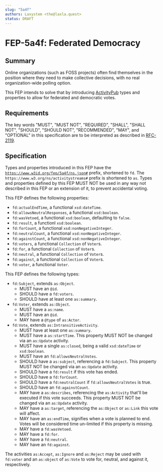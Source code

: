 ```yaml
---
slug: "5a4f"
authors: Laxystem <the@laxla.quest>
status: DRAFT
---
```

[ActivityPub]: https://www.w3.org/TR/activitypub
[RFC-2119]: https://datatracker.ietf.org/doc/html/rfc2119.html

# FEP-5a4f: Federated Democracy

## Summary
Online organizations (such as FOSS projects) often find themselves in the position where they need to make collective decisions,
with no real organization-wide polling option.

This FEP intends to solve that by introducing [ActivityPub] types and properties to allow for federated and democratic votes.

## Requirements
The key words "MUST", "MUST NOT", "REQUIRED", "SHALL", "SHALL NOT", "SHOULD", "SHOULD NOT", "RECOMMENDED", "MAY", and "OPTIONAL" in this specification are to be interpreted as described in [RFC-2119].

## Specification
Types and properties introduced in this FEP have the [`https://www.w3id.org/fep/5a4f/ns.json#`](ns.json) prefix, shortened to `fd`. The `https://www.w3.org/ns/activitystreams#` prefix is shortened to `as`. Types and properties defined by this FEP MUST NOT be used in any way not described in this FEP or an extension of it, to prevent accidental voting.

This FEP defines the following properties:
* `fd:actualEndTime`, a functional `xsd:dateTime`.
* `fd:allowsNeutralResponses`, a functional `xsd:boolean`.
* `fd:wasVetoed`, a functional `xsd:boolean`, defaulting to `false`.
* `fd:result`, a functionl `xsd:boolean`.
* `fd:forCount`, a functional `xsd:nonNegativeInteger`.
* `fd:neutralCount`, a functional `xsd:nonNegativeInteger`.
* `fd:againstCount`, a functional `xsd:nonNegativeInteger`.
* `fd:voters`, a functional `Collection` of `Voter`s.
* `fd:for`, a functional `Collection` of `Voter`s.
* `fd:neutral`, a functional `Collection` of `Voter`s.
* `fd:against`, a functional `Collection` of `Voter`s.
* `fd:voter`, a functional `Voter`.

This FEP defines the following types:
* `fd:Subject`, extends `as:Object`.
    * MUST have an `@id`.
    * SHOULD have a `fd:voters`.
    * SHOULD have at least one `as:summary`.
* `fd:Voter`, extends `as:Object`.
    * MUST have a `as:name`.
    * MUST have an `@id`.
    * MAY have a `@type` of `as:Actor`.
* `fd:Vote`, extends `as:IntransitiveActivity`.
    * MUST have at least one `as:summary`.
    * MUST have a `as:startTime`. This property MUST NOT be changed via an `as:Update` activity.
    * MUST have a single `as:closed`, being a valid `xsd:dateTime` or `xsd:boolean`.
    * MUST have an `fd:allowsNeutralVotes`.
    * SHOULD have a `as:subject`, referencing a `fd:Subject`. This property MUST NOT be changed via an `as:Update` activity.
    * SHOULD have a `fd:result` if this vote has ended.
    * SHOULD have a `fd:forCount`.
    * SHOULD have a `fd:neutralCount` if `fd:allowsNeutralVotes` is true.
    * SHOULD have an `fd:againstCount`.
    * MAY have a `as:describes`, referencing the `as:Activity` that'll be executed if this vote succeeds. This property MUST NOT be changed via an `as:Update` activity.
    * MAY have a `as:target`, referencing the `as:Object` or `as:Link` this vote will affect.
    * MAY have an `as:endTime`, signifies when a vote is planned to end. Votes will be considered time un-limited if this property is missing.
    * MAY have a `fd:wasVetoed`.
    * MAY have a `fd:for`.
    * MAY have a `fd:neutral`.
    * MAY have an `fd:against`.

The activities `as:Accept`, `as:Ignore` and `as:Reject` may be used with `fd:voter` and an `as:object` of `as:Vote` to vote for, neutral, and against it, respectively.